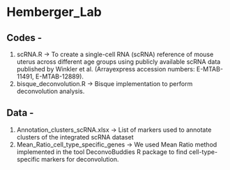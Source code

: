 # Hemberger_Lab

## Codes -
1. scRNA.R -> To create a single-cell RNA (scRNA) reference of mouse uterus across different age groups using publicly available scRNA data published by Winkler et al. (Arrayexpress accession numbers: E-MTAB-11491, E-MTAB-12889).
2.  bisque_deconvolution.R -> Bisque implementation to perform deconvolution analysis.


## Data -
1. Annotation_clusters_scRNA.xlsx -> List of markers used to annotate clusters of the integrated scRNA dataset
2. Mean_Ratio_cell_type_specific_genes -> We used Mean Ratio method implemented in the tool DeconvoBuddies R package to find cell-type-specific markers for deconvolution.

